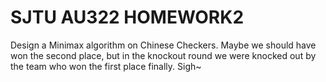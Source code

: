 # SJTU AU322 HOMEWORK2
Design a Minimax algorithm on Chinese Checkers.
Maybe we should have won the second place, but in the knockout round we were knocked out by the team who won the first place finally. Sigh~
